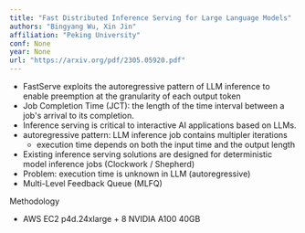 ```yaml
---
title: "Fast Distributed Inference Serving for Large Language Models"
authors: "Bingyang Wu, Xin Jin"
affiliation: "Peking University"
conf: None
year: None
url: "https://arxiv.org/pdf/2305.05920.pdf"
--- 
```


* FastServe exploits the autoregressive pattern of LLM inference to enable preemption at the granularity of each output token
* Job Completion Time (JCT): the length of the time interval between a job's arrival to its completion.
* Inference serving is critical to interactive AI applications based on LLMs.
* autoregressive pattern: LLM inference job contains multipler iterations
    * execution time depends on both the input time and the output length
* Existing inference serving solutions are designed for deterministic model inference jobs (Clockwork / Shepherd)
* Problem: execution time is unknown in LLM (autoregressive)
* Multi-Level Feedback Queue (MLFQ)

Methodology
* AWS EC2 p4d.24xlarge + 8 NVIDIA A100 40GB
